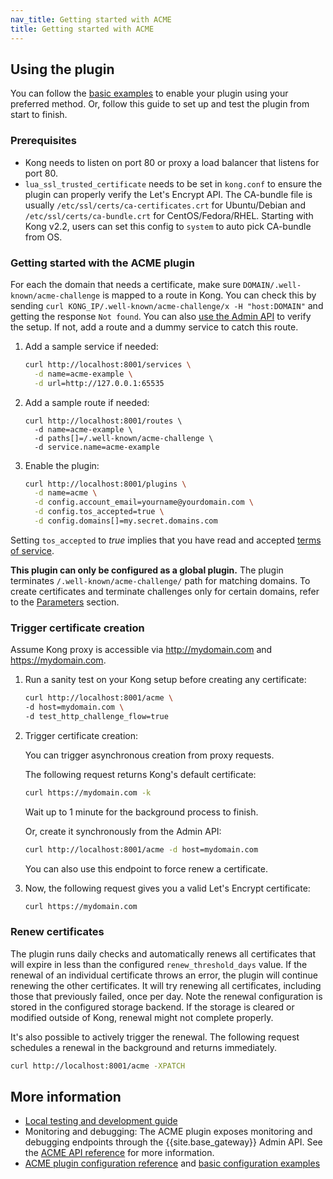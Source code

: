 ```yaml
---
nav_title: Getting started with ACME
title: Getting started with ACME
---
```


## Using the plugin

You can follow the [basic examples](/hub/kong-inc/acme/how-to/basic-example/) to enable
your plugin using your preferred method. Or, follow this guide to set up and 
test the plugin from start to finish.

### Prerequisites

- Kong needs to listen on port 80 or proxy a load balancer that listens for port 80.
- `lua_ssl_trusted_certificate` needs to be set in `kong.conf` to ensure the plugin can properly
verify the Let's Encrypt API. The CA-bundle file is usually `/etc/ssl/certs/ca-certificates.crt` for
Ubuntu/Debian and `/etc/ssl/certs/ca-bundle.crt` for CentOS/Fedora/RHEL. Starting with Kong v2.2,
users can set this config to `system` to auto pick CA-bundle from OS.

### Getting started with the ACME plugin

For each the domain that needs a certificate, make sure `DOMAIN/.well-known/acme-challenge`
is mapped to a route in Kong. You can check this by sending
`curl KONG_IP/.well-known/acme-challenge/x -H "host:DOMAIN"` and getting the response `Not found`.
You can also [use the Admin API](/hub/kong-inc/acme/api/#create-certificates) to verify the setup.
If not, add a route and a dummy service to catch this route.

1. Add a sample service if needed:

    ```sh
    curl http://localhost:8001/services \
      -d name=acme-example \
      -d url=http://127.0.0.1:65535
    ```

2. Add a sample route if needed:

    ```
    curl http://localhost:8001/routes \
      -d name=acme-example \
      -d paths[]=/.well-known/acme-challenge \
      -d service.name=acme-example
    ```

3. Enable the plugin:

    ```sh
    curl http://localhost:8001/plugins \
      -d name=acme \
      -d config.account_email=yourname@yourdomain.com \
      -d config.tos_accepted=true \
      -d config.domains[]=my.secret.domains.com
    ```

Setting `tos_accepted` to *true* implies that you have read and accepted
[terms of service](https://letsencrypt.org/repository/).

**This plugin can only be configured as a global plugin.** The plugin terminates
`/.well-known/acme-challenge/` path for matching domains. To create certificates
and terminate challenges only for certain domains, refer to the
[Parameters](/hub/kong-inc/acme/configuration/) section.

### Trigger certificate creation

Assume Kong proxy is accessible via http://mydomain.com and https://mydomain.com.

1. Run a sanity test on your Kong setup before creating any certificate:

    ```sh
    curl http://localhost:8001/acme \
    -d host=mydomain.com \
    -d test_http_challenge_flow=true
    ```

1. Trigger certificate creation:

    You can trigger asynchronous creation from proxy requests.

    The following request returns Kong's default certificate: 

    ```sh
    curl https://mydomain.com -k
    ```
    Wait up to 1 minute for the background process to finish.

    Or, create it synchronously from the Admin API:

    ```sh
    curl http://localhost:8001/acme -d host=mydomain.com
    ```

    You can also use this endpoint to force renew a certificate.

1. Now, the following request gives you a valid Let's Encrypt certificate:

    ```sh
    curl https://mydomain.com
    ```

### Renew certificates

The plugin runs daily checks and automatically renews all certificates that
will expire in less than the configured `renew_threshold_days` value. If the renewal
of an individual certificate throws an error, the plugin will continue renewing the
other certificates. It will try renewing all certificates, including those that previously
failed, once per day. Note the renewal configuration is stored in the configured storage backend.
If the storage is cleared or modified outside of Kong, renewal might not complete properly.

It's also possible to actively trigger the renewal. The following request
schedules a renewal in the background and returns immediately.

```bash
curl http://localhost:8001/acme -XPATCH
```

## More information

* [Local testing and development guide](/hub/kong-inc/acme/how-to/local-testing-development/)
* Monitoring and debugging: The ACME plugin exposes monitoring and debugging endpoints 
through the {{site.base_gateway}} Admin API. See the 
[ACME API reference](/hub/kong-inc/acme/api/) for more information.
* [ACME plugin configuration reference](/hub/kong-inc/acme/configuration/) and 
[basic configuration examples](/hub/kong-inc/acme/how-to/basic-example/)

